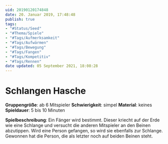 ```yaml
---
uid: 20190120174848
date: 20. Januar 2019, 17:48:48
publish: true
tags:
- "#Status/Seed"
- "#Thema/Spiele"
- "#Tags/Aufmerksamkeit"
- "#Tags/Aufwärmen"
- "#Tags/Bewegung"
- "#Tags/Fangen"
- "#Tags/Kompetitiv"
- "#Tags/Rennen"
date updated: 05 September 2021, 18:08:28
---
```


#  Schlangen Hasche

**Gruppengröße**: ab 6 Mitspieler
**Schwierigkeit**: simpel
**Material**: keines
**Spieldauer**: 5 bis 10 Minuten

**Spielbeschreibung**:
Ein Fänger wird bestimmt. Dieser kriecht auf der Erde wie eine Schlange und versucht die anderen Mitspieler an den Beinen abzutippen.
Wird eine Person gefangen, so wird sie ebenfalls zur Schlange.
Gewonnen hat die Person, die als letzter noch auf beiden Beinen steht.

